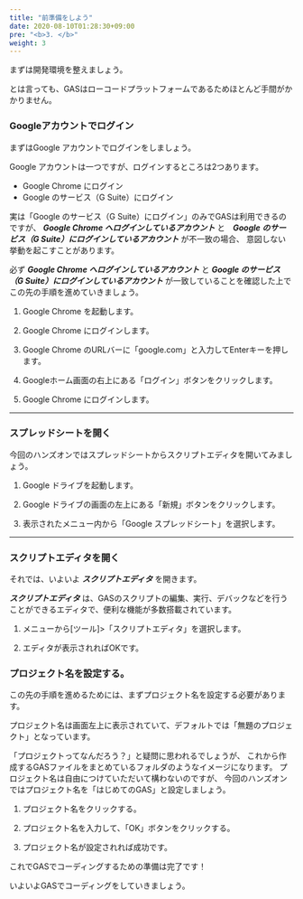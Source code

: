 ```yaml
---
title: "前準備をしよう"
date: 2020-08-10T01:28:30+09:00
pre: "<b>3. </b>"
weight: 3
---
```

まずは開発環境を整えましょう。

とは言っても、GASはローコードプラットフォームであるためほとんど手間がかかりません。

### Googleアカウントでログイン
まずはGoogle アカウントでログインをしましょう。

Google アカウントは一つですが、ログインするところは2つあります。
- Google Chrome にログイン
- Google のサービス（G Suite）にログイン

実は「Google のサービス（G Suite）にログイン」のみでGASは利用できるのですが、
***Google Chrome へログインしているアカウント*** と　***Google のサービス（G Suite）にログインしているアカウント*** が不一致の場合、
意図しない挙動を起こすことがあります。

必ず ***Google Chrome へログインしているアカウント*** と ***Google のサービス（G Suite）にログインしているアカウント*** が一致していることを確認した上でこの先の手順を進めていきましょう。

1. Google Chrome を起動します。

2. Google Chrome にログインします。

3. Google Chrome のURLバーに「google.com」と入力してEnterキーを押します。

4. Googleホーム画面の右上にある「ログイン」ボタンをクリックします。

5. Google Chrome にログインします。

---
### スプレッドシートを開く
今回のハンズオンではスプレッドシートからスクリプトエディタを開いてみましょう。

1. Google ドライブを起動します。

2. Google ドライブの画面の左上にある「新規」ボタンをクリックします。

3. 表示されたメニュー内から「Google スプレッドシート」を選択します。

---
### スクリプトエディタを開く
それでは、いよいよ ***スクリプトエディタ*** を開きます。

***スクリプトエディタ*** は、GASのスクリプトの編集、実行、デバックなどを行うことができるエディタで、便利な機能が多数搭載されています。

1. メニューから[ツール]>「スクリプトエディタ」を選択します。

2. エディタが表示されればOKです。

### プロジェクト名を設定する。
この先の手順を進めるためには、まずプロジェクト名を設定する必要があります。

プロジェクト名は画面左上に表示されていて、デフォルトでは「無題のプロジェクト」となっています。

「プロジェクトってなんだろう？」と疑問に思われるでしょうが、
これから作成するGASファイルをまとめているフォルダのようなイメージになります。
プロジェクト名は自由につけていただいて構わないのですが、
今回のハンズオンではプロジェクト名を「はじめてのGAS」と設定しましょう。

1. プロジェクト名をクリックする。

2. プロジェクト名を入力して、「OK」ボタンをクリックする。

3. プロジェクト名が設定されれば成功です。

これでGASでコーディングするための準備は完了です！

いよいよGASでコーディングをしていきましょう。
